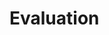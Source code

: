# Evaluation

<!-- Once training is done, we can perform evaluation depending on the use case. We recommend using GPUs for evaluation.

1. __Autoregressive__ if we have an autoregressive model, we can simply run:

```
# Evaluating autoregressive model, e.g., 
# --model_name 'unet_s2s'
# --eval_years 2022
# --version_num 0       ## Checkpoint versions autogenerated in logs/
# --lra5 't2m' 'tp'     ## Additional LRA5 vars to be evaluated
# --oras5 'sosstsst'    ## Additional ORAS5 vars to be evaluated

$ python eval_iter.py --model_name <str> --eval_years <int> --version_num <int> --lra5 [...] --oras5 [...]
```

2. __Direct__ if we have a collection of models trained specifically for unique `lead_time`, we can run:

```
# Evaluating direct model with the default sequence of
# lead_time = [1, 5, 10, 15, 20, 25, 30, 35, 40, 44] e.g., 
# --model_name 'unet_s2s'
# --eval_years 2022
# --version_nums 0 4 5 6 7 8 9 10 11 12 
# --lra5 't2m' 'tp'     ## Additional LRA5 vars to be evaluated
# --oras5 'sosstsst'    ## Additional ORAS5 vars to be evaluated

$ python eval_direct.py --model_name <str> --eval_years <int> --version_nums [...] --lra5 [...] --oras5 [...]
```

3. __Ensemble__ if we have e.g., probabilistic model that generates ensemble forecasts and are supposed to be evaluated with additional probabilistic metrics, we can run:

```
# Evaluating ensembles with additional probabilistic metrics e.g., 
# --model_name 'vae_s2s'
# --eval_years 2022
# --version_num 0
# --lra5 't2m' 'tp'     ## Additional LRA5 vars to be evaluated
# --oras5 'sosstsst'    ## Additional ORAS5 vars to be evaluated

$ python eval_ensemble.py --model_name <str> --eval_years <int> --version_num <int> --lra5 [...] --oras5 [...]
```


## Accessing Baseline Scores
You can access the complete scores (in `.csv` format) for climatology, persistence, physics-based (control + perturbed), and data-driven models [here](https://huggingface.co/datasets/LEAP/ChaosBench/tree/main/logs). Below is a snippet from `logs/climatology/eval/rmse_climatology.csv`, where each row represents e.g., `<METRIC> == RMSE`, at each future timestep.

| z-10     | z-50     | z-100    | z-200    | z-300    | ... | w-1000   |
|----------|----------|----------|----------|----------|-----|----------|
| 539.7944 | 285.9499 | 215.14742| 186.43161| 166.28784| ... | 0.07912156|
| 538.9591 | 285.43832| 214.82317| 186.23743| 166.16902| ... | 0.07907272|
| 538.1366 | 284.96063| 214.51791| 186.04941| 166.04732| ... | 0.07903882|
| ...      | ...      | ...      | ...      | ...      | ... | ...      | -->
